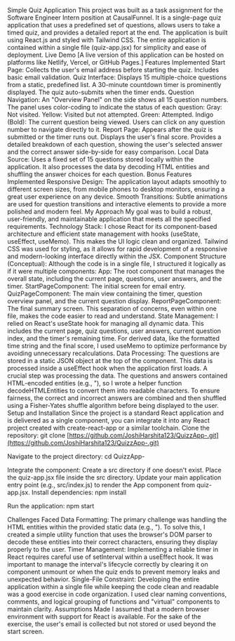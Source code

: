 Simple Quiz Application
This project was built as a task assignment for the Software Engineer Intern position at CausalFunnel. It is a single-page quiz application that uses a predefined set of questions, allows users to take a timed quiz, and provides a detailed report at the end.
The application is built using React.js and styled with Tailwind CSS. The entire application is contained within a single file (quiz-app.jsx) for simplicity and ease of deployment.
Live Demo
[A live version of this application can be hosted on platforms like Netlify, Vercel, or GitHub Pages.]
Features Implemented
Start Page: Collects the user's email address before starting the quiz. Includes basic email validation.
Quiz Interface:
Displays 15 multiple-choice questions from a static, predefined list.
A 30-minute countdown timer is prominently displayed. The quiz auto-submits when the timer ends.
Question Navigation:
An "Overview Panel" on the side shows all 15 question numbers.
The panel uses color-coding to indicate the status of each question:
Gray: Not visited.
Yellow: Visited but not attempted.
Green: Attempted.
Indigo (Bold): The current question being viewed.
Users can click on any question number to navigate directly to it.
Report Page:
Appears after the quiz is submitted or the timer runs out.
Displays the user's final score.
Provides a detailed breakdown of each question, showing the user's selected answer and the correct answer side-by-side for easy comparison.
Local Data Source: Uses a fixed set of 15 questions stored locally within the application. It also processes the data by decoding HTML entities and shuffling the answer choices for each question.
Bonus Features Implemented
Responsive Design: The application layout adapts smoothly to different screen sizes, from mobile phones to desktop monitors, ensuring a great user experience on any device.
Smooth Transitions: Subtle animations are used for question transitions and interactive elements to provide a more polished and modern feel.
My Approach
My goal was to build a robust, user-friendly, and maintainable application that meets all the specified requirements.
Technology Stack: I chose React for its component-based architecture and efficient state management with hooks (useState, useEffect, useMemo). This makes the UI logic clean and organized. Tailwind CSS was used for styling, as it allows for rapid development of a responsive and modern-looking interface directly within the JSX.
Component Structure (Conceptual): Although the code is in a single file, I structured it logically as if it were multiple components:
App: The root component that manages the overall state, including the current page, questions, user answers, and the timer.
StartPageComponent: The initial screen for email entry.
QuizPageComponent: The main view containing the timer, question overview panel, and the current question display.
ReportPageComponent: The final summary screen.
This separation of concerns, even within one file, makes the code easier to read and understand.
State Management: I relied on React's useState hook for managing all dynamic data. This includes the current page, quiz questions, user answers, current question index, and the timer's remaining time. For derived data, like the formatted time string and the final score, I used useMemo to optimize performance by avoiding unnecessary recalculations.
Data Processing:
The questions are stored in a static JSON object at the top of the component.
This data is processed inside a useEffect hook when the application first loads.
A crucial step was processing the data. The questions and answers contained HTML-encoded entities (e.g., "), so I wrote a helper function decodeHTMLEntities to convert them into readable characters.
To ensure fairness, the correct and incorrect answers are combined and then shuffled using a Fisher-Yates shuffle algorithm before being displayed to the user.
Setup and Installation
Since the project is a standard React application and is delivered as a single component, you can integrate it into any React project created with create-react-app or a similar toolchain.
Clone the repository:
git clone [https://github.com/JoshiHarshita123/QuizzApp-.git](https://github.com/JoshiHarshita123/QuizzApp-.git)


Navigate to the project directory:
cd QuizzApp-


Integrate the component:
Create a src directory if one doesn't exist.
Place the quiz-app.jsx file inside the src directory.
Update your main application entry point (e.g., src/index.js) to render the App component from quiz-app.jsx.
Install dependencies:
npm install


Run the application:
npm start


Challenges Faced
Data Formatting: The primary challenge was handling the HTML entities within the provided static data (e.g., "). To solve this, I created a simple utility function that uses the browser's DOM parser to decode these entities into their correct characters, ensuring they display properly to the user.
Timer Management: Implementing a reliable timer in React requires careful use of setInterval within a useEffect hook. It was important to manage the interval's lifecycle correctly by clearing it on component unmount or when the quiz ends to prevent memory leaks and unexpected behavior.
Single-File Constraint: Developing the entire application within a single file while keeping the code clean and readable was a good exercise in code organization. I used clear naming conventions, comments, and logical grouping of functions and "virtual" components to maintain clarity.
Assumptions Made
I assumed that a modern browser environment with support for React is available.
For the sake of the exercise, the user's email is collected but not stored or used beyond the start screen.
